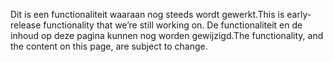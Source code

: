 <span data-ttu-id="025fc-101">Dit is een functionaliteit waaraan nog steeds wordt gewerkt.</span><span class="sxs-lookup"><span data-stu-id="025fc-101">This is early-release functionality that we’re still working on.</span></span> <span data-ttu-id="025fc-102">De functionaliteit en de inhoud op deze pagina kunnen nog worden gewijzigd.</span><span class="sxs-lookup"><span data-stu-id="025fc-102">The functionality, and the content on this page, are subject to change.</span></span>
